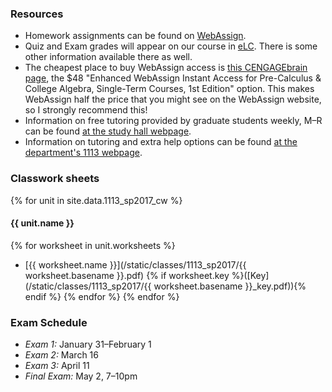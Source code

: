 ### Resources

+ Homework assignments can be found on
  [WebAssign](http://www.webassign.net).
+ Quiz and Exam grades will appear on our course in [eLC](http://elc.uga.edu).
  There is some other information available there as well.
+ The cheapest place to buy WebAssign access
  is
  [this CENGAGEbrain page](http://services.cengagebrain.com/course/site.html?id=1870824),
  the $48 "Enhanced WebAssign Instant Access for Pre-Calculus & College Algebra,
  Single-Term Courses, 1st Edition" option. This makes WebAssign half the price
  that you might see on the WebAssign website, so I strongly recommend this!
+ Information on free tutoring provided by graduate students weekly, M&ndash;R can be
  found [at the study hall webpage](http://www.math.uga.edu/studyhall).
+ Information on tutoring and extra help options can be
  found [at the department's 1113 webpage](http://www.math.uga.edu/1113).

### Classwork sheets

{% for unit in site.data.1113_sp2017_cw %}
#### {{ unit.name }}
{% for worksheet in unit.worksheets %}
+ [{{ worksheet.name }}](/static/classes/1113_sp2017/{{ worksheet.basename }}.pdf)
  {% if worksheet.key %}([Key](/static/classes/1113_sp2017/{{ worksheet.basename }}_key.pdf)){% endif %}
{% endfor %}
{% endfor %}

### Exam Schedule

+ *Exam 1:* January 31&ndash;February 1
+ *Exam 2:* March 16
+ *Exam 3:* April 11
+ *Final Exam:* May 2, 7&ndash;10pm
